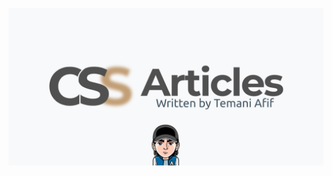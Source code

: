 <a href="https://css-articles.com/" target="_blank"><img src="https://github.com/Afif13/CSS-Articles/blob/14abbd8e6d12d60c598a100aa61ae79df481e514/css-articles.jpg" alt="CSS Articles by Temani Afif"></a>


